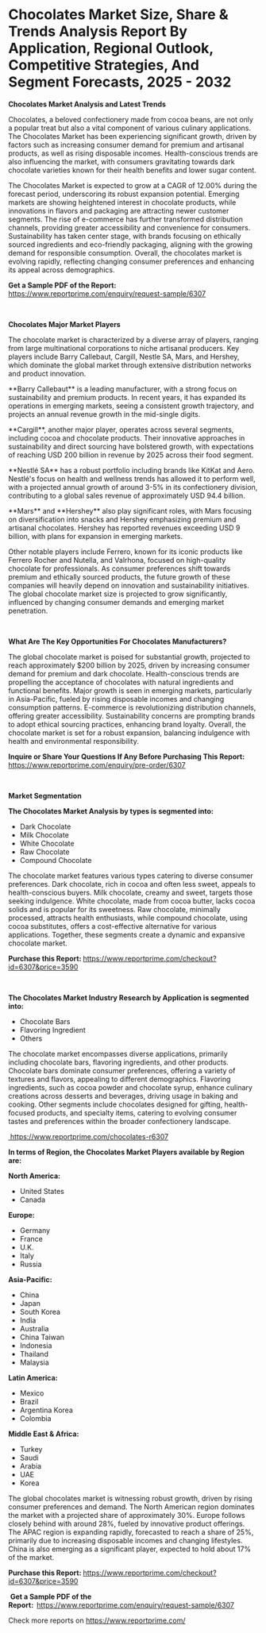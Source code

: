 <p><h1>Chocolates Market Size, Share & Trends Analysis Report By Application, Regional Outlook, Competitive Strategies, And Segment Forecasts, 2025 - 2032</h1></p><p><strong>Chocolates Market Analysis and Latest Trends</strong></p>
<p><p>Chocolates, a beloved confectionery made from cocoa beans, are not only a popular treat but also a vital component of various culinary applications. The Chocolates Market has been experiencing significant growth, driven by factors such as increasing consumer demand for premium and artisanal products, as well as rising disposable incomes. Health-conscious trends are also influencing the market, with consumers gravitating towards dark chocolate varieties known for their health benefits and lower sugar content.</p><p>The Chocolates Market is expected to grow at a CAGR of 12.00% during the forecast period, underscoring its robust expansion potential. Emerging markets are showing heightened interest in chocolate products, while innovations in flavors and packaging are attracting newer customer segments. The rise of e-commerce has further transformed distribution channels, providing greater accessibility and convenience for consumers. Sustainability has taken center stage, with brands focusing on ethically sourced ingredients and eco-friendly packaging, aligning with the growing demand for responsible consumption. Overall, the chocolates market is evolving rapidly, reflecting changing consumer preferences and enhancing its appeal across demographics.</p></p>
<p><strong>Get a Sample PDF of the Report:&nbsp;</strong> <a href="https://www.reportprime.com/enquiry/request-sample/6307?utm_campaign=3344&utm_medium=2&utm_source=Github&utm_content=ia&utm_term=19032025&utm_id=chocolates">https://www.reportprime.com/enquiry/request-sample/6307</a></p>
<p>&nbsp;</p>
<p><strong>Chocolates Major Market Players</strong></p>
<p><p>The chocolate market is characterized by a diverse array of players, ranging from large multinational corporations to niche artisanal producers. Key players include Barry Callebaut, Cargill, Nestle SA, Mars, and Hershey, which dominate the global market through extensive distribution networks and product innovation. </p><p>**Barry Callebaut** is a leading manufacturer, with a strong focus on sustainability and premium products. In recent years, it has expanded its operations in emerging markets, seeing a consistent growth trajectory, and projects an annual revenue growth in the mid-single digits. </p><p>**Cargill**, another major player, operates across several segments, including cocoa and chocolate products. Their innovative approaches in sustainability and direct sourcing have bolstered growth, with expectations of reaching USD 200 billion in revenue by 2025 across their food segment.</p><p>**Nestlé SA** has a robust portfolio including brands like KitKat and Aero. Nestlé's focus on health and wellness trends has allowed it to perform well, with a projected annual growth of around 3-5% in its confectionery division, contributing to a global sales revenue of approximately USD 94.4 billion.</p><p>**Mars** and **Hershey** also play significant roles, with Mars focusing on diversification into snacks and Hershey emphasizing premium and artisanal chocolates. Hershey has reported revenues exceeding USD 9 billion, with plans for expansion in emerging markets.</p><p>Other notable players include Ferrero, known for its iconic products like Ferrero Rocher and Nutella, and Valrhona, focused on high-quality chocolate for professionals. As consumer preferences shift towards premium and ethically sourced products, the future growth of these companies will heavily depend on innovation and sustainability initiatives. The global chocolate market size is projected to grow significantly, influenced by changing consumer demands and emerging market penetration.</p></p>
<p>&nbsp;</p>
<p><strong>What Are The Key Opportunities For Chocolates Manufacturers?</strong></p>
<p><p>The global chocolate market is poised for substantial growth, projected to reach approximately $200 billion by 2025, driven by increasing consumer demand for premium and dark chocolate. Health-conscious trends are propelling the acceptance of chocolates with natural ingredients and functional benefits. Major growth is seen in emerging markets, particularly in Asia-Pacific, fueled by rising disposable incomes and changing consumption patterns. E-commerce is revolutionizing distribution channels, offering greater accessibility. Sustainability concerns are prompting brands to adopt ethical sourcing practices, enhancing brand loyalty. Overall, the chocolate market is set for a robust expansion, balancing indulgence with health and environmental responsibility.</p></p>
<p><strong>Inquire or Share Your Questions If Any Before Purchasing This Report:</strong> <a href="https://www.reportprime.com/enquiry/pre-order/6307?utm_campaign=3344&utm_medium=2&utm_source=Github&utm_content=ia&utm_term=19032025&utm_id=chocolates">https://www.reportprime.com/enquiry/pre-order/6307</a></p>
<p>&nbsp;</p>
<p><strong>Market Segmentation</strong></p>
<p><strong>The Chocolates Market Analysis by types is segmented into:</strong></p>
<p><ul><li>Dark Chocolate</li><li>Milk Chocolate</li><li>White Chocolate</li><li>Raw Chocolate</li><li>Compound Chocolate</li></ul></p>
<p><p>The chocolate market features various types catering to diverse consumer preferences. Dark chocolate, rich in cocoa and often less sweet, appeals to health-conscious buyers. Milk chocolate, creamy and sweet, targets those seeking indulgence. White chocolate, made from cocoa butter, lacks cocoa solids and is popular for its sweetness. Raw chocolate, minimally processed, attracts health enthusiasts, while compound chocolate, using cocoa substitutes, offers a cost-effective alternative for various applications. Together, these segments create a dynamic and expansive chocolate market.</p></p>
<p><strong>Purchase this Report:&nbsp;</strong><a href="https://www.reportprime.com/checkout?id=6307&price=3590&utm_campaign=3344&utm_medium=2&utm_source=Github&utm_content=ia&utm_term=19032025&utm_id=chocolates">https://www.reportprime.com/checkout?id=6307&price=3590</a></p>
<p>&nbsp;</p>
<p><strong>The Chocolates Market Industry Research by Application is segmented into:</strong></p>
<p><ul><li>Chocolate Bars</li><li>Flavoring Ingredient</li><li>Others</li></ul></p>
<p><p>The chocolate market encompasses diverse applications, primarily including chocolate bars, flavoring ingredients, and other products. Chocolate bars dominate consumer preferences, offering a variety of textures and flavors, appealing to different demographics. Flavoring ingredients, such as cocoa powder and chocolate syrup, enhance culinary creations across desserts and beverages, driving usage in baking and cooking. Other segments include chocolates designed for gifting, health-focused products, and specialty items, catering to evolving consumer tastes and preferences within the broader confectionery landscape.</p></p>
<p><a href="https://www.reportprime.com/chocolates-r6307?utm_campaign=3344&utm_medium=2&utm_source=Github&utm_content=ia&utm_term=19032025&utm_id=chocolates">&nbsp;https://www.reportprime.com/chocolates-r6307</a></p>
<p><strong>In terms of Region, the Chocolates Market Players available by Region are:</strong></p>
<p>
    <p> <strong> North America: </strong>
        <ul>
            <li>United States</li>
            <li>Canada</li>
        </ul>
        </p> 
    <p> <strong> Europe: </strong>
        <ul>
            <li>Germany</li>
            <li>France</li>
            <li>U.K.</li>
            <li>Italy</li>
            <li>Russia</li>
        </ul>
        </p> 
    <p> <strong> Asia-Pacific: </strong>
        <ul>
            <li>China</li>
            <li>Japan</li>
            <li>South Korea</li>
            <li>India</li>
            <li>Australia</li>
            <li>China Taiwan</li>
            <li>Indonesia</li>
            <li>Thailand</li>
            <li>Malaysia</li>
        </ul>
        </p> 
    <p> <strong> Latin America: </strong>
        <ul>
            <li>Mexico</li>
            <li>Brazil</li>
            <li>Argentina Korea</li>
            <li>Colombia</li>
        </ul>
        </p> 
    <p> <strong> Middle East & Africa: </strong>
        <ul>
            <li>Turkey</li>
            <li>Saudi</li>
            <li>Arabia</li>
            <li>UAE</li>
            <li>Korea</li>
        </ul>
    </p>
    </p>
<p><p>The global chocolates market is witnessing robust growth, driven by rising consumer preferences and demand. The North American region dominates the market with a projected share of approximately 30%. Europe follows closely behind with around 28%, fueled by innovative product offerings. The APAC region is expanding rapidly, forecasted to reach a share of 25%, primarily due to increasing disposable incomes and changing lifestyles. China is also emerging as a significant player, expected to hold about 17% of the market.</p></p>
<p><strong>Purchase this Report: </strong><a href="https://www.reportprime.com/checkout?id=6307&price=3590&utm_campaign=3344&utm_medium=2&utm_source=Github&utm_content=ia&utm_term=19032025&utm_id=chocolates">https://www.reportprime.com/checkout?id=6307&price=3590</a></p>
<p>&nbsp;<strong>Get a Sample PDF of the Report:&nbsp;&nbsp;</strong><a href="https://www.reportprime.com/enquiry/request-sample/6307?utm_campaign=3344&utm_medium=2&utm_source=Github&utm_content=ia&utm_term=19032025&utm_id=chocolates">https://www.reportprime.com/enquiry/request-sample/6307</a></p>
<p><strong></strong></p>
<p>Check more reports on <a href="https://www.reportprime.com/?utm_campaign=3344&utm_medium=2&utm_source=Github&utm_content=ia&utm_term=19032025&utm_id=chocolates">https://www.reportprime.com/</a></p>